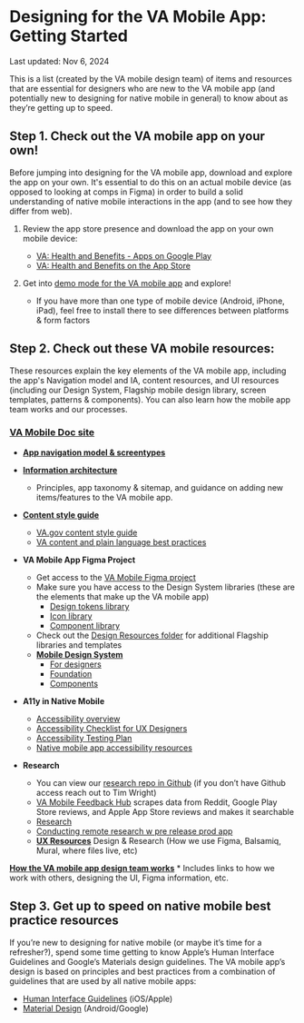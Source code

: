 # Designing for the VA Mobile App: Getting Started  

Last updated: Nov 6, 2024

This is a list (created by the VA mobile design team) of items and resources that are essential for designers who are new to the VA mobile app (and potentially new to designing for native mobile in general) to know about as they’re getting up to speed.


## Step 1. Check out the VA mobile app on your own!

Before jumping into designing for the VA mobile app, download and explore the app on your own. It's essential to do this on an actual mobile device (as opposed to looking at comps in Figma) in order to build a solid understanding of native mobile interactions in the app (and to see how they differ from web).

1. Review the app store presence and download the app on your own mobile device:
    * [VA: Health and Benefits - Apps on Google Play](https://play.google.com/store/apps/details?id=gov.va.mobileapp&hl=en_US&pli=1)
    * [VA: Health and Benefits on the App Store](https://apps.apple.com/us/app/va-health-and-benefits/id1559609596) 

2. Get into [demo mode for the VA mobile app](https://github.com/department-of-veterans-affairs/va.gov-team/tree/master/products/va-mobile-app/Mobile%20Demo%20Mode) and explore!
    * If you have more than one type of mobile device (Android, iPhone, iPad), feel free to install there to see differences between platforms & form factors


## Step 2. Check out these VA mobile resources:

These resources explain the key elements of the VA mobile app, including the app's Navigation model and IA, content resources, and UI resources (including our Design System, Flagship mobile design library, screen templates, patterns & components). You can also learn how the mobile app team works and our processes.


### [VA Mobile Doc site](https://department-of-veterans-affairs.github.io/va-mobile-app/)
* [**App navigation model & screentypes**](https://department-of-veterans-affairs.github.io/va-mobile-app/docs/Flagship%20design%20library/Templates/Overview) 
* [**Information architecture**](https://department-of-veterans-affairs.github.io/va-mobile-app/docs/UX/Foundations/Information-Architecture)
    * Principles, app taxonomy & sitemap, and guidance on adding new items/features to the VA mobile app.
* [**Content style guide**](https://department-of-veterans-affairs.github.io/va-mobile-app/docs/Flagship%20design%20library/Content/content-style-guide)
    * [VA.gov content style guide](https://design.va.gov/content-style-guide/)
    * [VA content and plain language best practices](https://github.com/department-of-veterans-affairs/va.gov-team/blob/master/platform/content/content-best-practices.md)

* **VA Mobile App Figma Project**
  * Get access to the [VA Mobile Figma project](https://www.figma.com/files/827597988283174959/team/1114266503868297401) 
  * Make sure you have access to the Design System libraries (these are the elements  that make up the VA mobile app)
      * [Design tokens library](https://www.figma.com/design/rdLIEaC9rVwX70QbIGkMvG/%F0%9F%93%90-Design-Tokens-Library---Design-System---VA-Mobile?m=auto)
      * [Icon library](https://www.figma.com/design/X8gXRl1MaRAE7lKcwgr5Rj/%F0%9F%93%90-Icon-Library---Design-System---VA-Mobile?m=auto)
      * [Component library](https://www.figma.com/design/Zzt8z60hCtdEzXx2GFWghH/%F0%9F%93%90-Component-Library---Design-System---VA-Mobile?m=auto)
  * Check out the [Design Resources folder](https://www.figma.com/files/827597988283174959/project/60961499) for additional Flagship libraries and templates
  * [**Mobile Design System**](https://department-of-veterans-affairs.github.io/va-mobile-app/design/Intro)
    * [For designers](https://department-of-veterans-affairs.github.io/va-mobile-app/design/About/designers)
    * [Foundation](https://department-of-veterans-affairs.github.io/va-mobile-app/design/Foundation/)
    * [Components](https://department-of-veterans-affairs.github.io/va-mobile-app/design/Components/Alerts%20and%20progress/Alert)
* **A11y in Native Mobile**
    * [Accessibility overview](https://department-of-veterans-affairs.github.io/va-mobile-app/docs/QA/QualityAssuranceProcess/Accessibility/)
    * [Accessibility Checklist for UX Designers](https://department-of-veterans-affairs.github.io/va-mobile-app/docs/QA/QualityAssuranceProcess/Accessibility/a11y-checklist-ux-designers)
    * [Accessibility Testing Plan](https://department-of-veterans-affairs.github.io/va-mobile-app/docs/QA/QualityAssuranceProcess/Accessibility/testing-plan)
    * [Native mobile app accessibility resources](https://department-of-veterans-affairs.github.io/va-mobile-app/docs/QA/QualityAssuranceProcess/Accessibility/resources)
* **Research**
    * You can view our [research repo in Github](https://github.com/department-of-veterans-affairs/va.gov-team/tree/master/products/va-mobile-app/ux-research) (if you don’t have Github access reach out to Tim Wright)
    * [VA Mobile Feedback Hub](https://feedback-hub-e659c24714b9.herokuapp.com/) scrapes data from Reddit, Google Play Store reviews, and Apple App Store reviews and makes it searchable
    * [Research](https://department-of-veterans-affairs.github.io/va-mobile-app/docs/UX/Foundations/Research/)
    * [Conducting remote research w pre release prod app](https://github.com/department-of-veterans-affairs/va.gov-team/blob/master/products/va-mobile-app/ux-research/research-operations/research-pre-release-prod-app-build-how-to.md)
    * [**UX Resources**](https://department-of-veterans-affairs.github.io/va-mobile-app/docs/UX/Resources) Design & Research (How we use Figma, Balsamiq, Mural, where files live, etc) 
    
[**How the VA mobile app design team works**](https://department-of-veterans-affairs.github.io/va-mobile-app/docs/UX/How-We-Work/)
    * Includes links to how we work with others, designing the UI, Figma information, etc.

## Step 3. Get up to speed on native mobile best practice resources

If you’re new to designing for native mobile (or maybe it’s time for a refresher?), spend some time getting to know Apple’s Human Interface Guidelines and Google’s Materials design guidelines. The VA mobile app’s design is based on principles and best practices from a combination of guidelines that are used by all native mobile apps:



* [Human Interface Guidelines](https://developer.apple.com/design/human-interface-guidelines/designing-for-ios) (iOS/Apple) 
* [Material Design](https://m3.material.io/) (Android/Google)  
